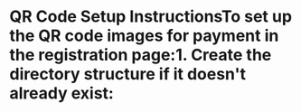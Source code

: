# QR Code Setup InstructionsTo set up the QR code images for payment in the registration page:1. Create the directory structure if it doesn't already exist: